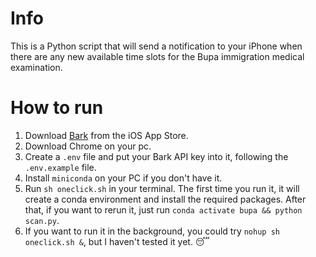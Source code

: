 # Info
This is a Python script that will send a notification to your iPhone when there are any new available time slots for the Bupa immigration medical examination.

# How to run
1. Download [Bark](https://apps.apple.com/au/app/bark-customed-notifications/id1403753865) from the iOS App Store. 
2. Download Chrome on your pc.
3. Create a `.env` file and put your Bark API key into it, following the `.env.example` file.
4. Install `miniconda` on your PC if you don't have it.
5. Run `sh oneclick.sh` in your terminal. The first time you run it, it will create a conda environment and install the required packages. After that, if you want to rerun it, just run `conda activate bupa && python scan.py`.
6. If you want to run it in the background, you could try `nohup sh oneclick.sh &`, but I haven't tested it yet. 😴